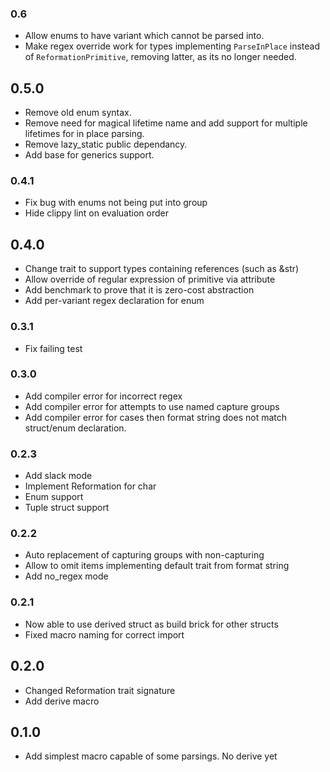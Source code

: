 ### 0.6
+ Allow enums to have variant which cannot be parsed into.
+ Make regex override work for types implementing `ParseInPlace` instead of `ReformationPrimitive`,
    removing latter, as its no longer needed.

## 0.5.0
+ Remove old enum syntax.
+ Remove need for magical lifetime name and 
    add support for multiple lifetimes for 
    in place parsing.
+ Remove lazy_static public dependancy.
+ Add base for generics support.

### 0.4.1
+ Fix bug with enums not being put into group
+ Hide clippy lint on evaluation order

## 0.4.0
+ Change trait to support types containing references (such as &str)
+ Allow override of regular expression of primitive via attribute
+ Add benchmark to prove that it is zero-cost abstraction
+ Add per-variant regex declaration for enum

### 0.3.1
+ Fix failing test

### 0.3.0
+ Add compiler error for incorrect regex
+ Add compiler error for attempts to use named capture groups
+ Add compiler error for cases then format string does not match struct/enum declaration.

### 0.2.3
+ Add slack mode
+ Implement Reformation for char
+ Enum support
+ Tuple struct support

### 0.2.2
+ Auto replacement of capturing groups with non-capturing
+ Allow to omit items implementing default trait from format string
+ Add no_regex mode

### 0.2.1
+ Now able to use derived struct as build brick for other structs
+ Fixed macro naming for correct import

## 0.2.0
+ Changed Reformation trait signature
+ Add derive macro

## 0.1.0
+ Add simplest macro capable of some parsings. No derive yet
